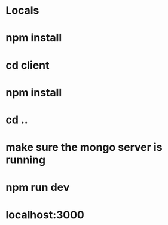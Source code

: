 # Locals
# npm install
# cd client
# npm install
# cd ..
# make sure the mongo server is running
# npm run dev
# localhost:3000